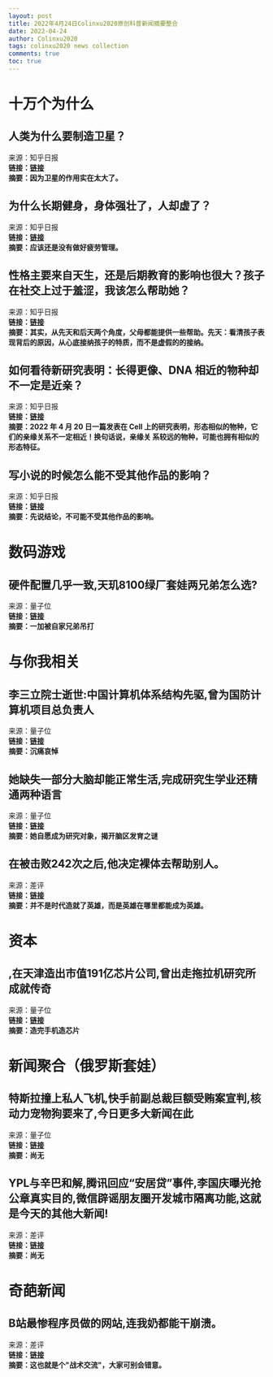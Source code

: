 ```yaml
---
layout: post
title: 2022年4月24日Colinxu2020原创科普新闻摘要整合
date: 2022-04-24
author: Colinxu2020
tags: colinxu2020 news collection
comments: true
toc: true
---
```

        
# 十万个为什么

## 人类为什么要制造卫星？
来源：知乎日报<br>
**链接：[链接](http://daily.zhihu.com/story/9747899)**<br>
**摘要：因为卫星的作用实在太大了。**
        
## 为什么长期健身，身体强壮了，人却虚了？
来源：知乎日报<br>
**链接：[链接](http://daily.zhihu.com/story/9747891)**<br>
**摘要：应该还是没有做好疲劳管理。**
        
## 性格主要来自天生，还是后期教育的影响也很大？孩子在社交上过于羞涩，我该怎么帮助她？
来源：知乎日报<br>
**链接：[链接](http://daily.zhihu.com/story/9747876)**<br>
**摘要：其实，从先天和后天两个角度，父母都能提供一些帮助。先天：看清孩子表现背后的原因，从心底接纳孩子的特质，而不是虚假的的接纳。**
        
## 如何看待新研究表明：长得更像、DNA 相近的物种却不一定是近亲？
来源：知乎日报<br>
**链接：[链接](http://daily.zhihu.com/story/9747885)**<br>
**摘要：2022 年 4 月 20 日一篇发表在 Cell 上的研究表明，形态相似的物种，它们的亲缘关系不一定相近！换句话说，亲缘关 系较远的物种，可能也拥有相似的形态特征。**
        
## 写小说的时候怎么能不受其他作品的影响？
来源：知乎日报<br>
**链接：[链接](http://daily.zhihu.com/story/9747792)**<br>
**摘要：先说结论，不可能不受其他作品的影响。**
        
# 数码游戏

## 硬件配置几乎一致,天玑8100绿厂套娃两兄弟怎么选?
来源：量子位<br>
**链接：[链接](https://www.qbitai.com/2022/04/34268.html)**<br>
**摘要：一加被自家兄弟吊打**
        
# 与你我相关

## 李三立院士逝世:中国计算机体系结构先驱,曾为国防计算机项目总负责人
来源：量子位<br>
**链接：[链接](https://www.qbitai.com/2022/04/34273.html)**<br>
**摘要：沉痛哀悼**
        
## 她缺失一部分大脑却能正常生活,完成研究生学业还精通两种语言
来源：量子位<br>
**链接：[链接](https://www.qbitai.com/2022/04/34277.html)**<br>
**摘要：她自愿成为研究对象，揭开脑区发育之谜**
        
## 在被击败242次之后,他决定裸体去帮助别人。
来源：差评<br>
**链接：[链接](http://mp.weixin.qq.com/s?__biz=MzA5NDc1NzQ4MA==&mid=2654026687&idx=3&sn=f0da5f86614cbb795aa49d3c9f494d23)**<br>
**摘要：并不是时代造就了英雄，而是英雄在哪里都能成为英雄。**
        
# 资本

## ,在天津造出市值191亿芯片公司,曾出走拖拉机研究所成就传奇
来源：量子位<br>
**链接：[链接](https://www.qbitai.com/2022/04/34279.html)**<br>
**摘要：造完手机造芯片**
        
# 新闻聚合（俄罗斯套娃）

## 特斯拉撞上私人飞机,快手前副总裁巨额受贿案宣判,核动力宠物狗要来了,今日更多大新闻在此
来源：量子位<br>
**链接：[链接](https://www.qbitai.com/2022/04/34286.html)**<br>
**摘要：尚无**
        
## YPL与辛巴和解,腾讯回应“安居贷”事件,李国庆曝光抢公章真实目的,微信辟谣朋友圈开发城市隔离功能,这就是今天的其他大新闻!
来源：差评<br>
**链接：[链接](http://mp.weixin.qq.com/s?__biz=MzA5NDc1NzQ4MA==&mid=2654026687&idx=6&sn=f0f946828e3984ee47ca2745182c4924)**<br>
**摘要：尚无**
        
# 奇葩新闻

## B站最惨程序员做的网站,连我奶都能干崩溃。
来源：差评<br>
**链接：[链接](http://mp.weixin.qq.com/s?__biz=MzA5NDc1NzQ4MA==&mid=2654026687&idx=2&sn=985745bd155e3c78b32024c52043964a)**<br>
**摘要：这也就是个"战术交流"，大家可别会错意。**
        